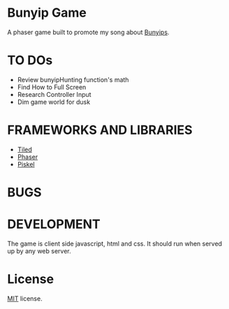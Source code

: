 Bunyip Game
==========================

A phaser game built to promote my song about [Bunyips](https://en.wikipedia.org/wiki/Bunyip).

TO DOs
======
* Review bunyipHunting function's math
* Find How to Full Screen
* Research Controller Input
* Dim game world for dusk

FRAMEWORKS AND LIBRARIES
========================

* [Tiled](http://www.mapeditor.org/)
* [Phaser](http://phaser.io/)
* [Piskel](http://piskelapp.com/)

BUGS
==================


DEVELOPMENT
===========

The game is client side javascript, html and css. It should run when served up by any web server.

License
=======

[MIT](http://en.wikipedia.org/wiki/MIT_License) license.

